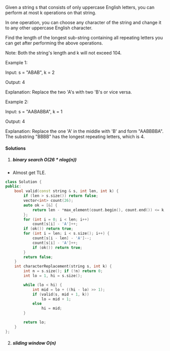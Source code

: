 Given a string s that consists of only uppercase English letters, you can perform at most k operations on that string.

In one operation, you can choose any character of the string and change it to any other uppercase English character.

Find the length of the longest sub-string containing all repeating letters you can get after performing the above operations.

Note:
Both the string's length and k will not exceed 104.

Example 1:

Input:
s = "ABAB", k = 2

Output:
4

Explanation:
Replace the two 'A's with two 'B's or vice versa.
 

Example 2:

Input:
s = "AABABBA", k = 1

Output:
4

Explanation:
Replace the one 'A' in the middle with 'B' and form "AABBBBA".
The substring "BBBB" has the longest repeating letters, which is 4.


#### Solutions

1. ##### binary search O(26 * nlog(n))

- Almost get TLE.

```c++
class Solution {
public:
    bool valid(const string & s, int len, int k) {
        if (len > s.size()) return false;
        vector<int> count(26);
        auto ok = [&] {
            return len - *max_element(count.begin(), count.end()) <= k;
        };
        for (int i = 0; i < len; i++)
            count[s[i] - 'A']++;
        if (ok()) return true;
        for (int i = len; i < s.size(); i++) {
            count[s[i - len] - 'A']--;
            count[s[i] - 'A']++;
            if (ok()) return true;
        }
        return false;
    }
    int characterReplacement(string s, int k) {
        int n = s.size(); if (!n) return 0;
        int lo = 1, hi = s.size();

        while (lo < hi) {
            int mid = lo + ((hi - lo) >> 1);
            if (valid(s, mid + 1, k))
                lo = mid + 1;
            else
                hi = mid;
        }

        return lo;
    }
};
```



2. ##### sliding window O(n)

```c++

```